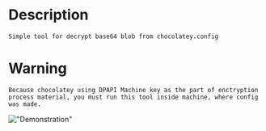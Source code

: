 # Description
```
Simple tool for decrypt base64 blob from chocolatey.config
```
# Warning
```
Because chocolatey using DPAPI Machine key as the part of enctryption process material, you must run this tool inside machine, where config was made.
```

!["Demonstration"]([img.png])